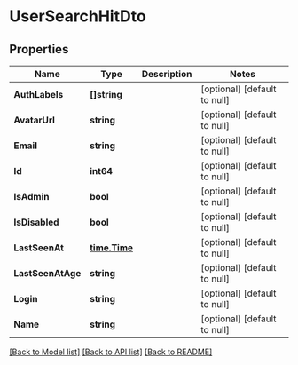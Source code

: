 # UserSearchHitDto

## Properties
Name | Type | Description | Notes
------------ | ------------- | ------------- | -------------
**AuthLabels** | **[]string** |  | [optional] [default to null]
**AvatarUrl** | **string** |  | [optional] [default to null]
**Email** | **string** |  | [optional] [default to null]
**Id** | **int64** |  | [optional] [default to null]
**IsAdmin** | **bool** |  | [optional] [default to null]
**IsDisabled** | **bool** |  | [optional] [default to null]
**LastSeenAt** | [**time.Time**](time.Time.md) |  | [optional] [default to null]
**LastSeenAtAge** | **string** |  | [optional] [default to null]
**Login** | **string** |  | [optional] [default to null]
**Name** | **string** |  | [optional] [default to null]

[[Back to Model list]](../README.md#documentation-for-models) [[Back to API list]](../README.md#documentation-for-api-endpoints) [[Back to README]](../README.md)


